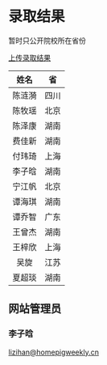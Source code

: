 # 录取结果

暂时只公开院校所在省份

[上传录取结果](https://docs.qq.com/form/page/DS2V1Y3d2cEtld09X)

|  姓名  |  省  |
|:------:|:----:|
| 陈涟漪 | 四川 |
| 陈牧瑶 | 北京 |
| 陈泽康 | 湖南 |
| 费佳新 | 湖南 |
| 付玮琦 | 上海 |
| 李子晗 | 湖南 |
| 宁江帆 | 北京 |
| 谭海琪 | 湖南 |
| 谭乔智 | 广东 |
| 王曾杰 | 湖南 |
| 王梓欣 | 上海 |
|  吴旋  | 江苏 |
| 夏超琰 | 湖南 |

## 网站管理员

### 李子晗

<lizihan@homepigweekly.cn>

